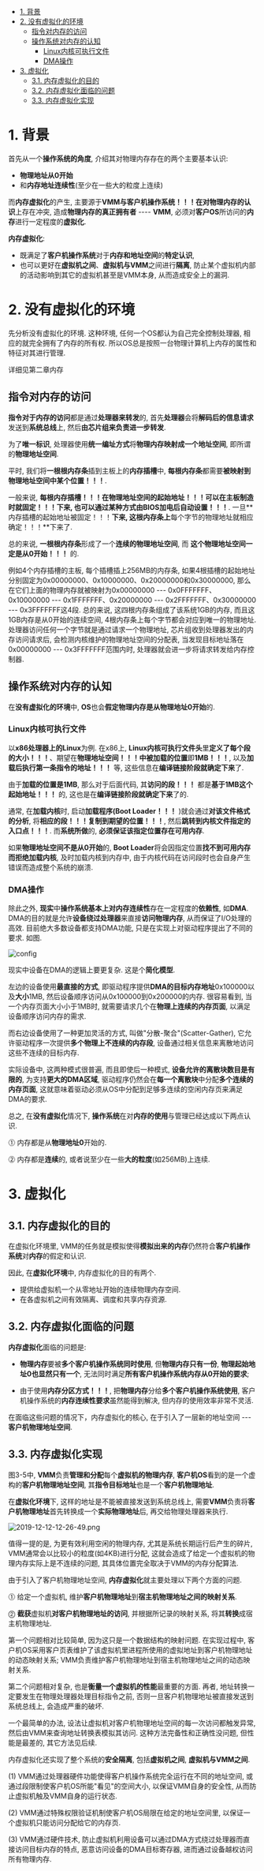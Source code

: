 
<!-- @import "[TOC]" {cmd="toc" depthFrom=1 depthTo=6 orderedList=false} -->

<!-- code_chunk_output -->

- [1. 背景](#1-背景)
- [2. 没有虚拟化的环境](#2-没有虚拟化的环境)
  - [指令对内存的访问](#指令对内存的访问)
  - [操作系统对内存的认知](#操作系统对内存的认知)
    - [Linux内核可执行文件](#linux内核可执行文件)
    - [DMA操作](#dma操作)
- [3. 虚拟化](#3-虚拟化)
  - [3.1. 内存虚拟化的目的](#31-内存虚拟化的目的)
  - [3.2. 内存虚拟化面临的问题](#32-内存虚拟化面临的问题)
  - [3.3. 内存虚拟化实现](#33-内存虚拟化实现)

<!-- /code_chunk_output -->

# 1. 背景

首先从一个**操作系统的角度**, 介绍其对物理内存存在的两个主要基本认识: 

- **物理地址从0开始**
- 和**内存地址连续性**(至少在一些大的粒度上连续)

而**内存虚拟化**的产生, 主要源于**VMM与客户机操作系统！！！**在**对物理内存的认识**上存在冲突, 造成**物理内存的真正拥有者** \-\-\-\- **VMM**, 必须对**客户OS**所访问的**内存**进行一定程度的**虚拟化**. 

**内存虚拟化**:

- 既满足了**客户机操作系统**对于**内存和地址空间**的**特定认识**, 
- 也可以更好在**虚拟机之间**、**虚拟机与VMM**之间进行**隔离**, 防止某个虚拟机内部的活动影响到其它的虚拟机甚至是VMM本身, 从而造成安全上的漏洞.

# 2. 没有虚拟化的环境

先分析没有虚拟化的环境. 这种环境, 任何一个OS都认为自己完全控制处理器, 相应的就完全拥有了内存的所有权. 所以OS总是按照一台物理计算机上内存的属性和特征对其进行管理.

详细见第二章内存

## 指令对内存的访问

**指令对于内存的访问**都是通过**处理器来转发**的, 首先**处理器**会将**解码后的信息请求**发送到**系统总线**上, 然后**由芯片组来负责进一步转发**. 

为了**唯一标识**, 处理器使用**统一编址方式**将**物理内存映射成一个地址空间**, 即所谓的**物理地址空间**. 

平时, 我们将**一根根内存条**插到主板上的**内存插槽**中, **每根内存条**都需要**被映射到物理地址空间中某个位置！！！**. 

一般来说, **每根内存插槽！！！**在**物理地址空间的起始地址！！！**可以在**主板制造时就固定！！！**下来, 也可以通过某种方式由**BIOS加电后自动设置！！！**. 一旦**内存插槽的起始地址被固定！！！**下来, 这根内存条上**每个字节的物理地址就相应确定！！！**下来了. 

总的来说, **一根根内存条**形成了一个**连续的物理地址空间**, 而 **这个物理地址空间一定是从0开始！！！** 的.

例如4个内存插槽的主板, 每个插槽插上256MB的内存条, 如果4根插槽的起始地址分别固定为0x00000000、0x10000000、0x20000000和0x30000000, 那么在它们上面的物理内存就被映射为0x00000000 --- 0x0FFFFFFF、0x10000000 --- 0x1FFFFFFF、0x20000000 --- 0x2FFFFFFF、0x30000000 --- 0x3FFFFFFF这4段. 总的来说, 这四根内存条组成了该系统1GB的内存, 而且这1GB内存是从0开始的连续空间, 4根内存条上每个字节都会对应到唯一的物理地址. 处理器访问任何一个字节就是通过请求一个物理地址, 芯片组收到处理器发出的内存访问请求后, 会检测内核维护的物理地址空间的分配表, 当发现目标地址落在0x00000000 --- 0x3FFFFFFF范围内时, 处理器就会进一步将请求转发给内存控制器.

## 操作系统对内存的认知

在**没有虚拟化的环境**中, **OS**也会**假定物理内存是从物理地址0开始**的. 

### Linux内核可执行文件

以**x86处理器上的Linux**为例. 在x86上, **Linux内核可执行文件头**里**定义了每个段的大小！！！**、期望在**物理地址空间！！！中被加载的位置**即**1MB！！！**, 以及**加载后执行第一条指令的地址！！！** 等, 这些信息在**编译链接阶段就确定下来**了. 

由于**加载的位置是1MB**, 那么对于后面代码, 其**访问的段！！！** 都是**基于1MB这个起始地址！！！** 的, 这也是在**编译链接阶段就确定下来**了的. 

通常, 在**加载内核**时, 启动**加载程序(Boot Loader！！！** )就会通过**对该文件格式的分析**, 将**相应的段！！！复制到期望的位置！！！**, 然后**跳转到内核文件指定的入口点！！！**. 而**系统所做**的, **必须保证该指定位置存在可用内存**. 

如果**物理地址空间不是从0开始**的, **Boot Loader**将会因指定位置**找不到可用内存而拒绝加载内核**, 及时加载内核到内存中, 由于内核代码在访问段时也会自身产生错误而造成整个系统的崩溃.

### DMA操作

除此之外, **现实**中**操作系统基本上对内存连续性**存在一定程度的**依赖性**, 如**DMA**. DMA的目的就是允许**设备绕过处理器**来直接**访问物理内存**, 从而保证了I/O处理的高效. 目前绝大多数设备都支持DMA功能, 只是在实现上对驱动程序提出了不同的要求. 如图.

![config](./images/4.png)

现实中设备在DMA的逻辑上要更复杂. 这是个**简化模型**. 

左边的设备使用**最直接的方式**, 即驱动程序提供**DMA的目标内存地址**0x100000以及**大小**1MB, 然后设备顺序访问从0x100000到0x200000的内存. 很容易看到, 当一个内存页面大小小于1MB时, 就需要请求几个在**物理上连续的内存页面**, 以满足设备顺序访问内存的需求. 

而右边设备使用了一种更加灵活的方式, 叫做"分散\-聚合"(Scatter\-Gather), 它允许驱动程序一次提供**多个物理上不连续的内存段**, 设备通过相关信息来离散地访问这些不连续的目标内存.

实际设备中, 这两种模式很普遍, 而且即使后一种模式, **设备允许的离散块数目是有限的**, 为支持**更大的DMA区域**, 驱动程序仍然会在**每一个离散块**中分配**多个连续的内存页面**, 这就意味着驱动必须从OS中分配到足够多连续的空闲内存页来满足DMA的要求.

总之, 在**没有虚拟化**情况下, **操作系统**在对**内存的使用**与管理已经达成以下两点认识.

⓵ 内存都是从**物理地址0**开始的.

⓶ 内存都是**连续**的, 或者说至少在一些**大的粒度**(如256MB)上连续.

# 3. 虚拟化

## 3.1. 内存虚拟化的目的

在虚拟化环境里, VMM的任务就是模拟使得**模拟出来的内存**仍然符合**客户机操作系统**对**内存**的假定和认识.

因此, 在**虚拟化环境**中, 内存虚拟化的目的有两个.

* 提供给虚拟机一个从零地址开始的连续物理内存空间.
* 在各虚拟机之间有效隔离、调度和共享内存资源.

## 3.2. 内存虚拟化面临的问题

**内存虚拟化**面临的问题是: 

* **物理内存**要被**多个客户机操作系统同时使用**, 但**物理内存只有一份**, **物理起始地址0也显然只有一个**, 无法同时满足**所有客户机操作系统内存从0开始的要求**; 

* 由于使用**内存分区方式！！！**, 把**物理内存**分给**多个客户机操作系统使用**, 客户机操作系统的**内存连续性要求**虽然能得到解决, 但内存的使用效率非常不灵活. 

在面临这些问题的情况下，内存虚拟化的核心, 在于引入了一层新的地址空间 --- **客户机物理地址空间**.

## 3.3. 内存虚拟化实现

图3\-5中, **VMM**负责**管理和分配**每个**虚拟机的物理内存**, **客户机OS**看到的是一个虚构的**客户机物理地址空间**, 其**指令目标地址**也是一个**客户机物理地址**. 

在**虚拟化环境**下, 这样的地址是不能被直接发送到系统总线上, 需要**VMM**负责将**客户机物理地址**首先转换成一个**实际物理地址**后, 再交给物理处理器来执行.

![2019-12-12-12-26-49.png](./images/2019-12-12-12-26-49.png)

值得一提的是, 为更有效利用空闲的物理内存, 尤其是系统长期运行后产生的碎片, VMM通常会以比较小的粒度(如4KB)进行分配, 这就会造成了给定一个虚拟机的物理内存实际上是不连续的问题, 其具体位置完全取决于VMM的内存分配算法.

由于引入了客户机物理地址空间, **内存虚拟化**就主要处理以下两个方面的问题.

⓵ 给定一个虚拟机, 维护**客户机物理地址**到**宿主机物理地址之间的映射关系**.

⓶ **截获**虚拟机**对客户机物理地址的访问**, 并根据所记录的映射关系, 将其**转换**成宿主机物理地址.

第一个问题相对比较简单, 因为这只是一个数据结构的映射问题. 在实现过程中, 客户机OS采用客户页表维护了该虚拟机里进程所使用的虚拟地址到客户机物理地址的动态映射关系; VMM负责维护客户机物理地址到宿主机物理地址之间的动态映射关系.

第二个问题相对复杂, 也是**衡量一个虚拟机的性能**最重要的方面. 再者, 地址转换一定要发生在物理处理器处理目标指令之前, 否则一旦客户机物理地址被直接发送到系统总线上, 会造成严重的破坏.

一个最简单的办法, 设法让虚拟机对客户机物理地址空间的每一次访问都触发异常, 然后由VMM来查询地址转换表模拟其访问. 这种方法完备性和正确性没问题, 但性能是最差的, 其它方法见后续.

内存虚拟化还实现了整个系统的**安全隔离**, 包括**虚拟机之间**, **虚拟机与VMM之间**.

(1) VMM通过处理器硬件功能使得客户机操作系统完全运行在不同的地址空间, 或通过段限制使客户机OS所能"看见"的空间大小, 以保证VMM自身的安全性, 从而防止虚拟机触及VMM自身的运行状态.

(2) VMM通过特殊权限验证机制使客户机OS局限在给定的地址空间里, 以保证一个虚拟机只能访问分配给它的内存页.

(3) VMM通过硬件技术, 防止虚拟机利用设备可以通过DMA方式绕过处理器而直接访问目标内存的特点, 恶意访问设备的DMA目标寄存器, 进而通过设备越权访问所有物理内存.